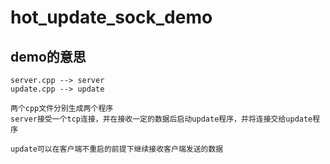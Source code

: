 # hot_update_sock_demo

## demo的意思

    server.cpp --> server
    update.cpp --> update

    两个cpp文件分别生成两个程序
    server接受一个tcp连接，并在接收一定的数据后启动update程序，并将连接交给update程序

    update可以在客户端不重启的前提下继续接收客户端发送的数据